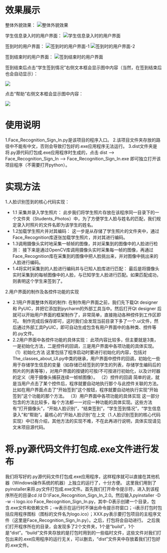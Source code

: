# 效果展示
整体外貌效果：
![整体外貌效果](https://user-images.githubusercontent.com/57986069/155431634-363e0b90-4a51-4fb3-ae0f-a2adc7ed2e9a.png)

学生信息录入时的用户界面：
![学生信息录入时的用户界面](https://user-images.githubusercontent.com/57986069/155431698-e2c7bd39-6ac8-43b1-a893-5669b70ef2a3.png)

签到时的用户界面：
![签到时的用户界面-1](https://user-images.githubusercontent.com/57986069/155431713-ed44278e-bbda-4ab4-81eb-fbdfe6d9b699.png)
![签到时的用户界面-2](https://user-images.githubusercontent.com/57986069/155431723-0f18307f-9cae-409d-80d8-ebc94bfb1948.png)

签到结束时的用户界面：
![签到结束时的用户界面](https://user-images.githubusercontent.com/57986069/155431735-7376fa15-d155-48d0-bd9f-33e487491933.png)

签到结束后点击“学生签到情况”右侧文本框会显示图中内容（当然，在签到结束后也会自动显示）：
<div style="align: center">
<img src="https://user-images.githubusercontent.com/57986069/155431766-2b185b2d-d8b7-4fa9-b918-4be6e85f70d1.png"/>
</div>

点击“帮助”右侧文本框会显示图中内容：
<div style="align: center">
<img src="https://user-images.githubusercontent.com/57986069/155431800-197a3c7c-3c00-4f50-8c51-56b124775ba8.png"/>
</div>

# 使用说明
1.Face_Recognition_Sign_In.py是该项目的程序入口。
2.该项目文件夹存放的路径中不能有中文，否则会导致打包好的.exe应用程序无法运行。
3.dist文件夹是将.py源代码打包成.exe应用程序时生成的，点击 dist --> Face_Recognition_Sign_In --> Face_Recognition_Sign_In.exe 即可独立打开该项目程序（不需要打开python）。

# 实现方法
1.人脸识别签到的核心代码实现：
- 1.1	采集并录入学生照片：
此步我们将学生照片存放在该程序同一目录下的一个文件夹（Students_Photos）中，为了方便学生人脸与姓名的匹配，我们规定录入时照片的文件名即为该学生的姓名。
- 1.2加载学生照片并对其编码：
这一步是从存储了学生照片的文件夹中，通过Face_Recognition库逐张加载学生照片，并对其进行编码。
- 1.3调用摄像头实时地采集一帧帧的图像，并对采集到的图像中的人脸进行检测：
接下来是通过OpenCV库调用摄像头实时采集每一帧的图像，再通过Face_Recognition库在采集到的图像中把人脸挑出来，并对图像中挑出来的人脸进行编码。
- 1.4将实时采集到的人脸进行编码并与已知人脸库进行匹配：
最后是将摄像头实时采集到的每帧图像中的人脸，与已知学生人脸进行匹配。如果匹配成功，则表明这个学生来签到了。

2.用户界面的制作及各控件功能的实现
- 2.1用户界面整体外观的制作:
在制作用户界面之前，我们先下载Qt designer 和 PyUIC，并把它添加到pycharm的外部工具当中。然后打开Qt designer 后就可以开始用户界面的框架制作了，非常简单，直接拖动各种控件到工作区即可。
制作完成后保存即可，这时我们会发现当前目录下多了一个.ui文件，然后通过外部工具PyUIC，即可自动生成包含有用户界面中的各种类、控件等的.py文件。
- 2.2用户界面中各控件功能的具体实现：
此项内容比较多，但主要就是3类，一是初始化方法，二是控件的回调，三是用户界面中各项功能的具体实现。
（1）初始化方法
这里包括了程序启动时要进行初始化的内容，包括对The_classes_about_UI.py中类的继承，用户界面中控件的回调，初始化一些用于存储学生信息的变量（如存储已经签到的学生的列表，存储学生编码后的照片的列表等等），对用户界面的按键的可按/不可按进行初始化，以及计时器的定义（用于摄像头捕获连续一帧帧图像）。
（2）控件的回调
简单的说，就是当用户点击了某个控件后，程序就要自动地执行那个与此控件关联的方法。比如在用户界面点击了“开始签到”这个按钮，程序就要自动地执行实现“开始签到”这个功能的那个方法。
（3）用户界面中各项功能的具体实现
这一部分包含的方法比较多，每个方法都一一对应一种功能的具体实现。这些方法有“打开摄像头”，“开始人脸识别”，“结束签到”，“学生签到情况”，“学生信息录入”和“帮助”。最核心的“开始人脸识别”在上文（1.人脸识别签到的核心代码实现）中已有介绍，其他方法的实现不难，不在此再进行说明，具体实现请见文末项目源代码。

# 将.py源代码文件打包成.exe文件进行发布
我们将写好的.py源代码文件打包成.exe应用程序，这样程序就可以直接在其他机器（Windows操作系统的机器）上独立的运行了，十分方便。
这里我们用到了pyinstaller来将.py文件打包成.exe文件。首先我们打开命令提示符，进入到该程序所在的目录cd /d D:\Face_Recognition_Sign_In_2.0。然后输入pyinstaller -D -w -i logo.ico Face_Recognition_Sign_In.py，其中-D表示创建一个目录，包含.exe文件和依赖文件；-w表示在运行时不弹出命令提示符窗口；-i表示打包时包括应用程序图标（图标的文件名为logo.ico）；XXX.py表示要打包项目的主程序文件（这里是Face_Recognition_Sign_In.py）。之后，打包将会自动进行。
之后我们打开程序所在的目录，会发现多了2个文件夹，1个是“build”，1个是“dist”。“build”文件夹存放的是打包时用到的一些临时文件，这些文件对我们打包出来的.exe应用程序的运行无关，可以删去，“dist”文件夹中存放着我们打包好的.exe文件。




